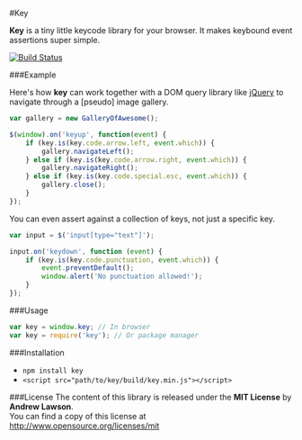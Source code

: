 #Key

**Key** is a tiny little keycode library for your browser. It makes keybound event assertions super simple.

[![Build Status](https://secure.travis-ci.org/adlawson/key.png)](http://travis-ci.org/adlawson/key)

###Example

Here's how **key** can work together with a DOM query library like [jQuery][jquery] to navigate through a [pseudo] image gallery.

```js
var gallery = new GalleryOfAwesome();

$(window).on('keyup', function(event) {
    if (key.is(key.code.arrow.left, event.which)) {
        gallery.navigateLeft();
    } else if (key.is(key.code.arrow.right, event.which)) {
        gallery.navigateRight();
    } else if (key.is(key.code.special.esc, event.which)) {
        gallery.close();
    }
});
```

You can even assert against a collection of keys, not just a specific key.

```js
var input = $('input[type="text"]');

input.on('keydown', function (event) {
    if (key.is(key.code.punctuation, event.which)) {
        event.preventDefault();
        window.alert('No punctuation allowed!');
    }
});
```

###Usage

```js
var key = window.key; // In browser
var key = require('key'); // Or package manager
```

###Installation

 - `npm install key`
 - `<script src="path/to/key/build/key.min.js"></script>`

###License
The content of this library is released under the **MIT License** by **Andrew Lawson**.<br>
You can find a copy of this license at http://www.opensource.org/licenses/mit


<!-- Meta -->
[jquery]: http://jquery.com
